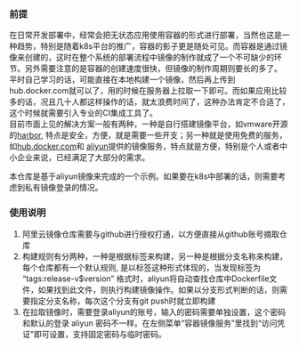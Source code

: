 ### 前提
在日常开发部署中，经常会把无状态应用使用容器的形式进行部署，当然也这是一种趋势，特别是随着k8s平台的推广，容器的影子更是随处可见。而容器是通过镜像来创建的，这时在整个系统的部署流程中镜像的制作就成了一个不可缺少的环节。另外需要注意的是容器的创建速度很快，但镜像的制作周期则要长的多了。  
平时自己学习的话，可能直接在本地构建一个镜像，然后再上传到hub.docker.com就可以了，用的时候在服务器上拉取一下即可。而如果应用比较多的话，况且几十人都这样操作的话，就太浪费时间了，这种办法肯定不合适了，这个时候就需要引入专业的CI集成工具了。  
目前市面上见的解决方案一般有两种，一种是自行搭建镜像平台，如vmware开源的[harbor](https://github.com/goharbor/harbor), 特点是安全，方便，就是需要一些开支；另一种就是使用免费的服务，如[hub.docker.com](https://hub.docker.com/repositories)和 [aliyun](https://cr.console.aliyun.com/)提供的镜像服务，特点就是方便，特别是个人或者中小企业来说，已经满足了大部分的需求。

本仓库是基于aliyun镜像来完成的一个示例。如果要在k8s中部署的话，则需要考虑到私有镜像登录的情况。

### 使用说明
1. 阿里云镜像仓库需要与github进行授权打通，以方便直接从github账号摘取仓库
2. 构建规则有分两种，一种是根据标签来构建，另一种是根据分支名称来构建，每个仓库都有一个默认规则, 是以标签这种形式体现的，当发现标签为 “tags:release-v$version” 格式时，aliyun将自动查找仓库中Dockerfile文件，如果找到此文件，则执行构建镜像操作。如果以分支形式判断的话，则需要指定分支名称，每次这个分支有git push时就立即构建
3. 在拉取镜像时，需要登录aliyun的账号，输入的密码需要单独设置，这个密码和默认的登录 aliyun 密码不一样。在左侧菜单“容器镜像服务”里找到“访问凭证”即可设置，支持固定密码与临时密码。